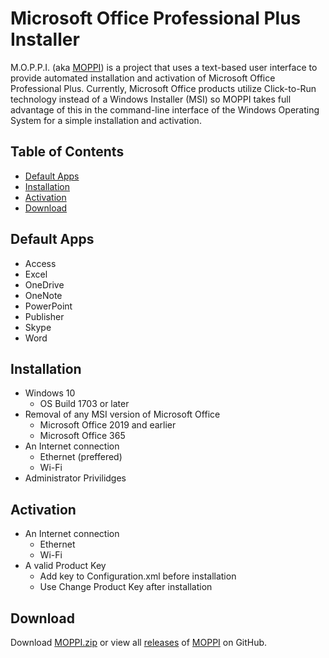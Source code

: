 # Microsoft Office Professional Plus Installer
M.O.P.P.I. (aka [MOPPI](https://github.com/nyhtml/MOPPI)) is a project that uses a text-based user interface to provide automated installation and activation of Microsoft Office Professional Plus. Currently, Microsoft Office products utilize Click-to-Run technology instead of a  Windows Installer (MSI) so MOPPI takes full advantage of this in the command-line interface of the Windows Operating System for a simple installation and activation.

## Table of Contents
* [Default Apps](#default-apps)
* [Installation](#installation)
* [Activation](#activation)
* [Download](#download)

## Default Apps
* Access
* Excel
* OneDrive
* OneNote
* PowerPoint
* Publisher
* Skype
* Word

## Installation
* Windows 10
  * OS Build 1703 or later
* Removal of any MSI version of Microsoft Office
  * Microsoft Office 2019 and earlier
  * Microsoft Office 365
* An Internet connection
  * Ethernet (preffered)
  * Wi-Fi
* Administrator Privilidges

## Activation
* An Internet connection
  * Ethernet
  * Wi-Fi
* A valid Product Key
  * Add key to Configuration.xml before installation
  * Use Change Product Key after installation

## Download
Download [MOPPI.zip](https://github.com/nyhtml/MOPPI/releases/latest/download/MOPPI.zip) or view all [releases](https://github.com/nyhtml/MOPPI/releases/) of [MOPPI](https://github.com/nyhtml/MOPPI) on GitHub.
